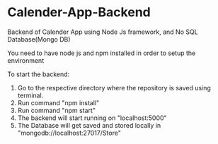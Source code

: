 # Calender-App-Backend
Backend of Calender App using Node Js framework, and No SQL Database(Mongo DB)

You need to have node js and npm installed in order to setup the environment

To start the backend:
1. Go to the respective directory where the repository is saved using terminal.
2. Run command "npm install"
3. Run command "npm start"
4. The backend will start running on "localhost:5000"
5. The Database will get saved and stored locally in "mongodb://localhost:27017/Store"

